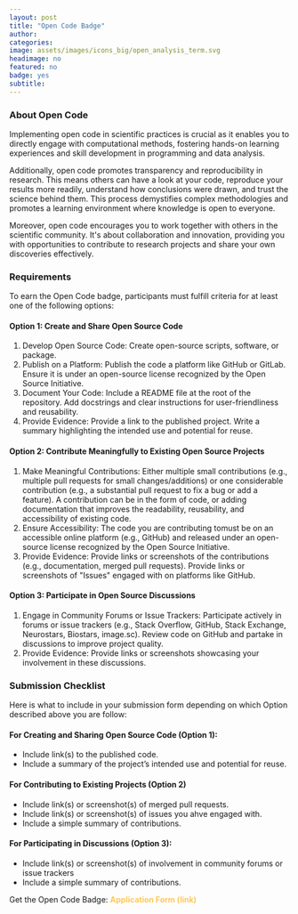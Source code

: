 ```yaml
---
layout: post
title: "Open Code Badge"
author:
categories:
image: assets/images/icons_big/open_analysis_term.svg
headimage: no
featured: no
badge: yes
subtitle:
---
```

<style>
orange {
  color: rgba(254, 200, 89, 1);
  font-weight: bold;
}
</style>

### About Open Code
Implementing open code in scientific practices is crucial as it enables you to directly engage with computational methods, fostering hands-on learning experiences and skill development in programming and data analysis. 

Additionally, open code promotes transparency and reproducibility in research. This means others can have a look at your code, reproduce your results more readily,  understand how conclusions were drawn, and trust the science behind them. This process demystifies complex methodologies and promotes a learning environment where knowledge is open to everyone.

Moreover, open code encourages you to work together with others in the scientific community. It's about collaboration and innovation, providing you with opportunities to contribute to research projects and share your own discoveries effectively.

### Requirements
To earn the Open Code badge, participants must fulfill criteria for at least one of the following options:

#### Option 1: Create and Share Open Source Code
1. Develop Open Source Code: Create open-source scripts, software, or package.
2. Publish on a Platform: Publish the code a platform like GitHub or GitLab. Ensure it is under an open-source license recognized by the Open Source Initiative.
3. Document Your Code: Include a README file at the root of the repository. Add docstrings and clear instructions for user-friendliness and reusability.
4. Provide Evidence: Provide a link to the published project. Write a summary highlighting the intended use and potential for reuse.

#### Option 2: Contribute Meaningfully to Existing Open Source Projects
1. Make Meaningful Contributions: Either multiple small contributions (e.g., multiple pull requests for small changes/additions) or one considerable contribution (e.g., a substantial pull request to fix a bug or add a feature). A contribution can be in the form of code, or adding documentation that improves the readability, reusability, and accessibility of existing code.
2. Ensure Accessibility: The code you are contributing tomust be on an accessible online platform (e.g., GitHub) and released under an open-source license recognized by the Open Source Initiative.
3. Provide Evidence: Provide links or screenshots of the contributions (e.g., documentation, merged pull requests). Provide links or screenshots of "Issues" engaged with on platforms like GitHub.

#### Option 3: Participate in Open Source Discussions
1. Engage in Community Forums or Issue Trackers: Participate actively in forums or issue trackers (e.g., Stack Overflow, GitHub, Stack Exchange, Neurostars, Biostars, image.sc). Review code on GitHub and partake in discussions to improve project quality.
2. Provide Evidence: Provide links or screenshots showcasing your involvement in these discussions.

### Submission Checklist
Here is what to include in your submission form depending on which Option described above you are follow:

#### For Creating and Sharing Open Source Code (Option 1):
* Include link(s) to the published code.
* Include a summary of the project’s intended use and potential for reuse.

#### For Contributing to Existing Projects (Option 2)
* Include link(s) or screenshot(s) of merged pull requests.
* Include link(s) or screenshot(s) of issues you ahve engaged with.
* Include a simple summary of contributions.
 
#### For Participating in Discussions (Option 3):
* Include link(s) or screenshot(s) of involvement in community forums or issue trackers
* Include a simple summary of contributions.

Get the Open Code Badge: <orange>Application Form (link)</orange>

